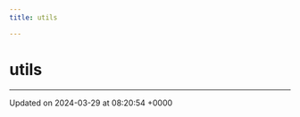 ```yaml
---
title: utils

---
```


# utils








-------------------------------

Updated on 2024-03-29 at 08:20:54 +0000